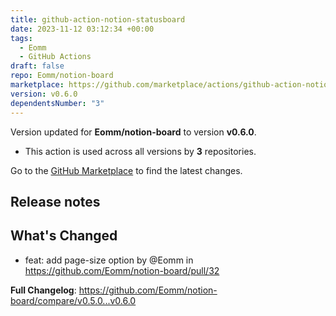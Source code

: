 ```yaml
---
title: github-action-notion-statusboard
date: 2023-11-12 03:12:34 +00:00
tags:
  - Eomm
  - GitHub Actions
draft: false
repo: Eomm/notion-board
marketplace: https://github.com/marketplace/actions/github-action-notion-statusboard
version: v0.6.0
dependentsNumber: "3"
---
```



Version updated for **Eomm/notion-board** to version **v0.6.0**.
- This action is used across all versions by **3** repositories.

Go to the [GitHub Marketplace](https://github.com/marketplace/actions/github-action-notion-statusboard) to find the latest changes.

## Release notes

## What's Changed
* feat: add page-size option by @Eomm in https://github.com/Eomm/notion-board/pull/32


**Full Changelog**: https://github.com/Eomm/notion-board/compare/v0.5.0...v0.6.0

